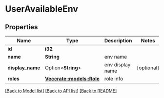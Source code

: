 # UserAvailableEnv

## Properties

Name | Type | Description | Notes
------------ | ------------- | ------------- | -------------
**id** | **i32** |  | 
**name** | **String** | env name | 
**display_name** | Option<**String**> | env display name | [optional]
**roles** | [**Vec<crate::models::Role>**](Role.md) | role info | 

[[Back to Model list]](../README.md#documentation-for-models) [[Back to API list]](../README.md#documentation-for-api-endpoints) [[Back to README]](../README.md)


